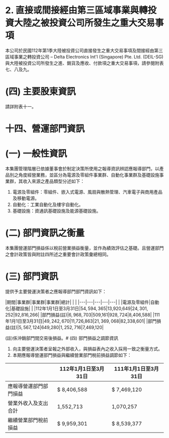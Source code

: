 # 2. 直接或間接經由第三區域事業與轉投資大陸之被投資公司所發生之重大交易事項

本公司於民國112年第1季大陸被投資公司直接發生之重大交易事項及間接經由第三區域事業之轉投資公司 – Delta Electronics Int'l (Singapore) Pte. Ltd. (DEIL-SG)與大陸被投資公司所發生之進、銷貨及應收、付款項之重大交易事項，請參閱附表七、八及九。

# (四) 主要股東資訊

請詳附表十一。

# 十四、營運部門資訊

# (一) 一般性資訊

本集團管理階層已依據董事會於制定決策所使用之報導資訊辨認應報導部門，以產品別之角度經營業務，並區分為電源及零組件事業群、自動化事業群及基礎設施事業群，其收入來源之產品類型分述如下：

1. 電源及零組件：零組件、嵌入式電源、風扇與散熱管理、汽車電子與商用產品及移動電源。
2. 自動化：工業自動化及樓宇自動化。
3. 基礎設施：資通訊基礎設施及能源基礎設施。

# (二) 部門資訊之衡量

本集團營運部門損益係以稅前營業損益衡量，並作為績效評估之基礎。且營運部門之會計政策皆與附註四所述之重要會計政策彙總相同。

# (三) 部門資訊

提供予主要營運決策者之應報導部門部門資訊如下：

|期間|事業群|事業群|事業群|總計| | |
|---|---|---|---|---|
| |電源及零組件|自動化|基礎設施| |
|112年1月1日至3月31日|$54,594,365|$13,920,649|$24,301,252|$92,816,266|
|部門損益(註)|$6,968,703|$509,161|$928,724|$8,406,588|
|111年1月1日至3月31日|$49,242,670|$11,726,863|$21,369,068|$82,338,601|
|部門損益(註)|$5,567,124|$649,280|$1,252,716|$7,469,120|

(註)係沖銷部門間交易後損益。# (四) 部門損益之調節資訊

1. 向主要營運決策者呈報之外部收入，與損益表內之收入採用一致之衡量方式。
2. 本期應報導營運部門損益與繼續營業部門稅前損益調節如下：

| |112年1月1日至3月31日|111年1月1日至3月31日|
|---|---|---|
|應報導營運部門部門損益|$ 8,406,588|$ 7,469,120|
|營業外收入及支出合計|1,552,713|1,070,257|
|繼續營業部門稅前損益|$ 9,959,301|$ 8,539,377|